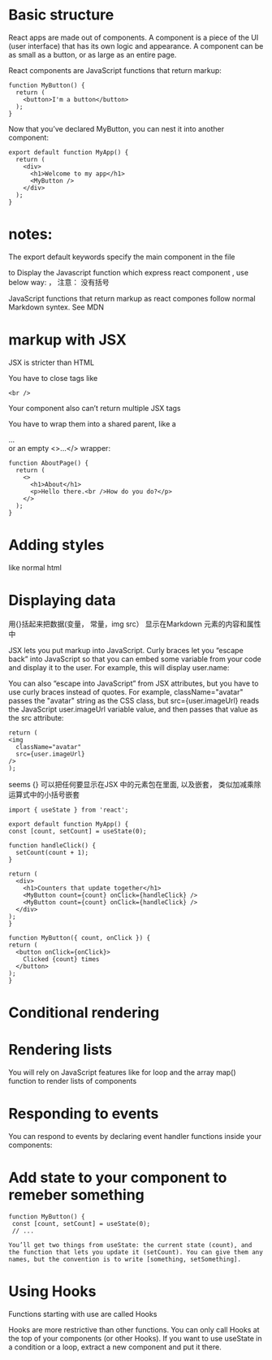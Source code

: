 # Basic structure
React apps are made out of components. A component is a piece of the UI (user interface) that has its own logic and appearance. A component can be as small as a button, or as large as an entire page.

React components are JavaScript functions that return markup:
```
function MyButton() {
  return (
    <button>I'm a button</button>
  );
}
```
Now that you’ve declared MyButton, you can nest it into another component:
```
export default function MyApp() {
  return (
    <div>
      <h1>Welcome to my app</h1>
      <MyButton />
    </div>
  );
}
```

# notes:
The export default keywords specify the main component in the file

to Display the Javascript function which express react component , use below way:  <MyButton/> ， 注意： 没有括号

JavaScript functions that return markup as react compones follow normal Markdown syntex. See MDN

# markup with JSX
JSX is stricter than HTML

You have to close tags like
```
<br />
```
Your component also can’t return multiple JSX tags

You have to wrap them into a shared parent, like a <div>...</div> or an empty <>...</> wrapper:
```
function AboutPage() {
  return (
    <>
      <h1>About</h1>
      <p>Hello there.<br />How do you do?</p>
    </>
  );
}
```
# Adding styles
   like normal html
# Displaying data 
  用{}括起来把数据(变量， 常量，img src） 显示在Markdown 元素的内容和属性中
  
  JSX lets you put markup into JavaScript. Curly braces let you “escape back” into JavaScript so that you can embed some variable from your code and display it to the user. For example, this will display user.name:
  
  You can also “escape into JavaScript” from JSX attributes, but you have to use curly braces instead of quotes. For example, className="avatar" passes the "avatar" string as the CSS class, but src={user.imageUrl} reads the JavaScript user.imageUrl variable value, and then passes that value as the src attribute:
  ```
  return (
  <img
    className="avatar"
    src={user.imageUrl}
  />
);
  ```
  seems {} 可以把任何要显示在JSX 中的元素包在里面, 以及嵌套， 类似加减乘除运算式中的小括号嵌套
  ```
  import { useState } from 'react';

export default function MyApp() {
  const [count, setCount] = useState(0);

  function handleClick() {
    setCount(count + 1);
  }

  return (
    <div>
      <h1>Counters that update together</h1>
      <MyButton count={count} onClick={handleClick} />
      <MyButton count={count} onClick={handleClick} />
    </div>
  );
}

function MyButton({ count, onClick }) {
  return (
    <button onClick={onClick}>
      Clicked {count} times
    </button>
  );
}

  ```
# Conditional rendering
# Rendering lists 
 You will rely on JavaScript features like for loop and the array map() function to render lists of components
 # Responding to events
 You can respond to events by declaring event handler functions inside your components:
 #  Add state to your component to remeber something
 ```
function MyButton() {
  const [count, setCount] = useState(0);
  // ...

You’ll get two things from useState: the current state (count), and the function that lets you update it (setCount). You can give them any names, but the convention is to write [something, setSomething].
```
# Using Hooks
Functions starting with use are called Hooks

Hooks are more restrictive than other functions. You can only call Hooks at the top of your components (or other Hooks). If you want to use useState in a condition or a loop, extract a new component and put it there.
